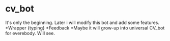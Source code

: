 # cv_bot
It's only the beginning. Later i will modify this bot and add some features.
*Wrapper {typing}
*Feedback
*Maybe it will grow-up into universal CV_bot for everebody. Will see.
